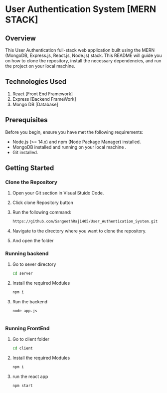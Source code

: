 # User Authentication System [MERN STACK]

## Overview

This User Authentication full-stack web application built using the MERN (MongoDB, Express.js, React.js, Node.js) stack. This README will guide you on how to clone the repository, install the necessary dependencies, and run the project on your local machine.


## Technologies Used

1. React [Front End Framework]
2. Express [Backend FrameWork]
3. Mongo DB [Database]


## Prerequisites

Before you begin, ensure you have met the following requirements:

- Node.js (>= 14.x) and npm (Node Package Manager) installed.
- MongoDB installed and running on your local machine .
- Git installed.

## Getting Started

### Clone the Repository

1. Open your Git section in Visual Stuido Code.
2. Click clone Repository button
3. Run the following command:

   ```bash
   https://github.com/SangeethRaj1405/User_Authentication_System.git
4.  Navigate to the directory where you want to clone the repository.
5.  And open the folder


### Running backend

1. Go to sever directory

   ```bash
   cd server

2. Install the required Modules

   ```bash
   npm i

3. Run the backend

   ```bash
   node app.js
    
### Running FrontEnd

1. Go to client folder

   ```bash
   cd client

2. Install the required Modules
   
   ```bash
   npm i

4. run the react app

   ```bash
   npm start    
